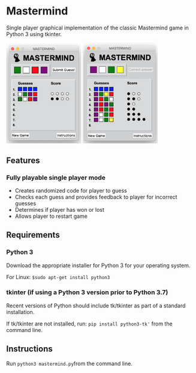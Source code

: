 # Mastermind
Single player graphical implementation of the classic Mastermind game in Python 3 using tkinter.
<p float="left">
  <img src="https://github.com/kuoalan/Mastermind/blob/main/images/mastermind_screenshot.png" width="200">
  <img src="https://github.com/kuoalan/Mastermind/blob/main/images/mastermind_screenshot_2.png" width="200">
</p>

## Features
### Fully playable single player mode
* Creates randomized code for player to guess
* Checks each guess and provides feedback to player for incorrect guesses
* Determines if player has won or lost
* Allows player to restart game
## Requirements
### Python 3
Download the appropriate installer for Python 3 for your operating system.

For Linux: `$sudo apt-get install python3`
### tkinter (if using a Python 3 version prior to Python 3.7)
Recent versions of Python should include tk/tkinter as part of a standard installation. 

If tk/tkinter are not installed, run: `pip install python3-tk'` from the command line.
## Instructions
Run `python3 mastermind.py`from the command line.
